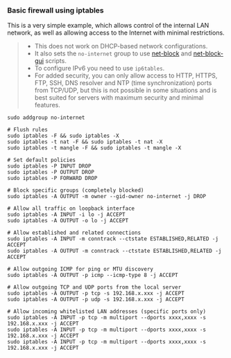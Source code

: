 ### Basic firewall using iptables

This is a very simple example, which allows control of the internal LAN network, as well as allowing access to the Internet with minimal restrictions.

> - This does not work on DHCP-based network configurations.
> - It also sets the ```no-internet``` group to use [net-block](https://github.com/nimadez/cli/blob/main/net-block.sh) and [net-block-gui](https://github.com/nimadez/cli/blob/main/net-block-gui.sh) scripts.
> - To configure IPv6 you need to use ```ip6tables```.
> - For added security, you can only allow access to HTTP, HTTPS, FTP, SSH, DNS resolver and NTP (time synchronization) ports from TCP/UDP, but this is not possible in some situations and is best suited for servers with maximum security and minimal features.

```
sudo addgroup no-internet

# Flush rules
sudo iptables -F && sudo iptables -X
sudo iptables -t nat -F && sudo iptables -t nat -X
sudo iptables -t mangle -F && sudo iptables -t mangle -X

# Set default policies
sudo iptables -P INPUT DROP
sudo iptables -P OUTPUT DROP
sudo iptables -P FORWARD DROP

# Block specific groups (completely blocked)
sudo iptables -A OUTPUT -m owner --gid-owner no-internet -j DROP

# Allow all traffic on loopback interface
sudo iptables -A INPUT -i lo -j ACCEPT
sudo iptables -A OUTPUT -o lo -j ACCEPT

# Allow established and related connections
sudo iptables -A INPUT -m conntrack --ctstate ESTABLISHED,RELATED -j ACCEPT
sudo iptables -A OUTPUT -m conntrack --ctstate ESTABLISHED,RELATED -j ACCEPT

# Allow outgoing ICMP for ping or MTU discovery
sudo iptables -A OUTPUT -p icmp --icmp-type 8 -j ACCEPT

# Allow outgoing TCP and UDP ports from the local server
sudo iptables -A OUTPUT -p tcp -s 192.168.x.xxx -j ACCEPT
sudo iptables -A OUTPUT -p udp -s 192.168.x.xxx -j ACCEPT

# Allow incoming whitelisted LAN addresses (specific ports only)
sudo iptables -A INPUT -p tcp -m multiport --dports xxxx,xxxx -s 192.168.x.xxx -j ACCEPT
sudo iptables -A INPUT -p tcp -m multiport --dports xxxx,xxxx -s 192.168.x.xxx -j ACCEPT
sudo iptables -A INPUT -p tcp -m multiport --dports xxxx,xxxx -s 192.168.x.xxx -j ACCEPT
```
